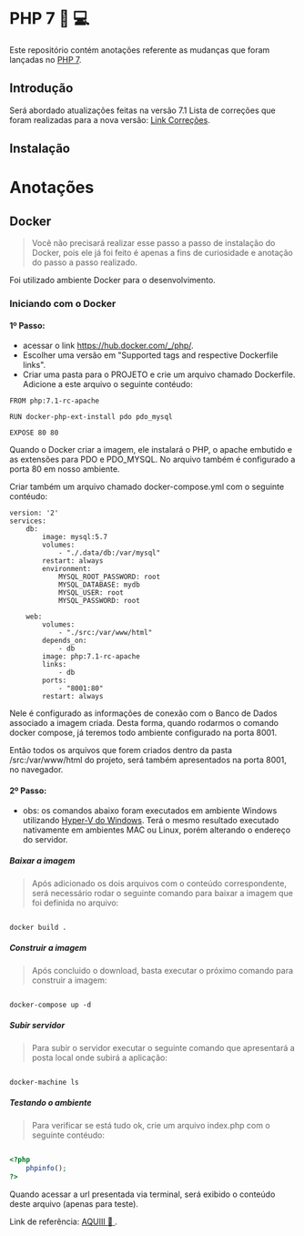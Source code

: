 # PHP 7 :elephant: :computer: 

Este repositório contém anotações referente as mudanças que foram lançadas no [PHP 7](http://php.net).



## Introdução

Será abordado atualizações feitas na versão 7.1
Lista de correções que foram realizadas para a nova versão: [Link Correções](http://www.php.net/ChangeLog-7.php#7.1.15).

## Instalação



# Anotações




## Docker

> Você não precisará realizar esse passo a passo de instalação do Docker, pois ele já foi feito é apenas a fins de curiosidade e anotação do passo a passo realizado.

Foi utilizado ambiente Docker para o desenvolvimento.

### Iniciando com o Docker
#### 1º Passo:
- acessar o link  https://hub.docker.com/_/php/.
- Escolher uma versão em "Supported tags and respective Dockerfile links".
- Criar uma pasta para o PROJETO e crie um arquivo chamado Dockerfile. Adicione a este arquivo o seguinte contéudo:

```
FROM php:7.1-rc-apache

RUN docker-php-ext-install pdo pdo_mysql

EXPOSE 80 80

```
Quando o Docker criar a imagem, ele instalará o PHP, o apache embutido e as extensões para PDO e PDO_MYSQL. 
No arquivo também é configurado a porta 80 em nosso ambiente.

Criar também um arquivo chamado docker-compose.yml com o seguinte contéudo:

```
version: '2'
services:
    db:
        image: mysql:5.7
        volumes:
            - "./.data/db:/var/mysql"
        restart: always
        environment:
            MYSQL_ROOT_PASSWORD: root
            MYSQL_DATABASE: mydb
            MYSQL_USER: root
            MYSQL_PASSWORD: root

    web:
        volumes:
            - "./src:/var/www/html"
        depends_on:
            - db
        image: php:7.1-rc-apache
        links:
            - db
        ports:
            - "8001:80"
        restart: always

```

Nele é configurado as informações de conexão com o Banco de Dados associado a imagem criada. 
Desta forma, quando rodarmos o comando docker compose, já teremos todo ambiente configurado na porta 8001.

Então todos os arquivos que forem criados dentro da pasta /src:/var/www/html do projeto, será também apresentados na porta 8001, no navegador.

#### 2º Passo:
- obs: os comandos abaixo foram executados em ambiente Windows utilizando [Hyper-V do Windows](https://docs.microsoft.com/pt-br/virtualization/hyper-v-on-windows/quick-start/enable-hyper-v). Terá o mesmo resultado executado nativamente em ambientes MAC ou Linux, porém alterando o endereço do servidor.

##### Baixar a imagem

> Após adicionado os dois arquivos com o conteúdo correspondente, será necessário rodar o seguinte comando para baixar a imagem que foi definida no arquivo:

```shell

docker build .

```

##### Construir a imagem
> Após concluido o download, basta executar o próximo comando para construir a imagem:

```shell

docker-compose up -d

```
##### Subir servidor

> Para subir o servidor executar o seguinte comando que apresentará a posta local onde subirá a aplicação:

```shell

docker-machine ls

```

##### Testando o ambiente
> Para verificar se está tudo ok, crie um arquivo index.php com o seguinte contéudo:

```php

<?php
    phpinfo();
?>

```

Quando acessar a url presentada via terminal, será exibido o conteúdo deste arquivo (apenas para teste).

Link de referência: [AQUIII :santa: ](http://www.phprs.com.br/2016/05/criando-um-ambiente-de-desenvolvimento-php-com-docker-compose/).

